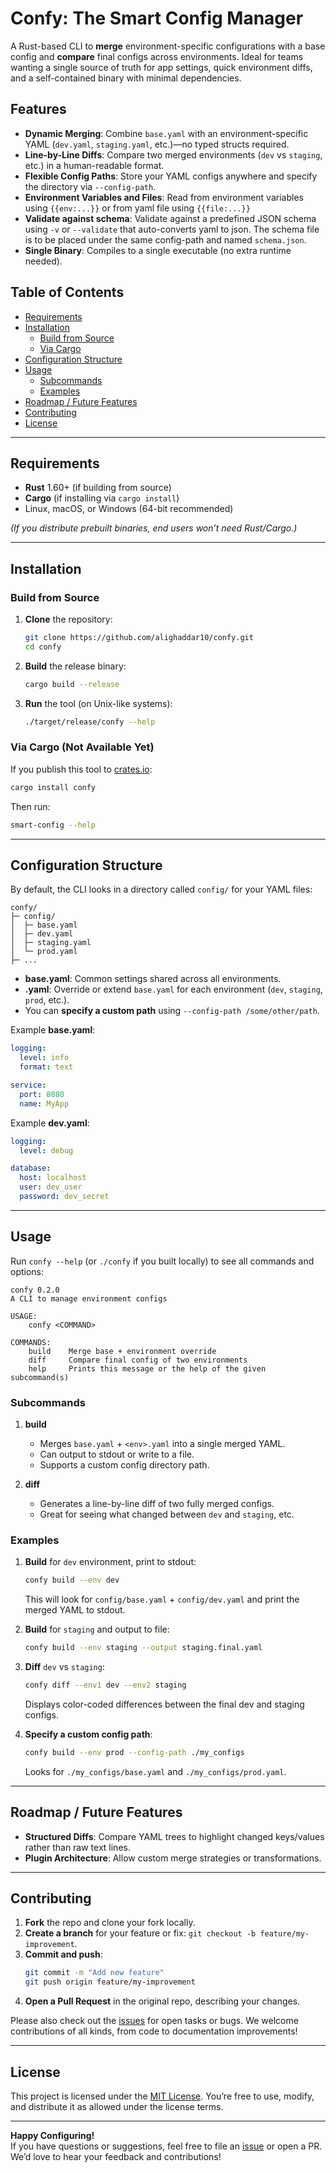 # Confy: The Smart Config Manager

A Rust-based CLI to **merge** environment-specific configurations with a base config and **compare** final configs across environments. Ideal for teams wanting a single source of truth for app settings, quick environment diffs, and a self-contained binary with minimal dependencies.

## Features

- **Dynamic Merging**: Combine `base.yaml` with an environment-specific YAML (`dev.yaml`, `staging.yaml`, etc.)—no typed structs required.
- **Line-by-Line Diffs**: Compare two merged environments (`dev` vs `staging`, etc.) in a human-readable format.
- **Flexible Config Paths**: Store your YAML configs anywhere and specify the directory via `--config-path`.
- **Environment Variables and Files**: Read from environment variables using `{{env:...}}` or from yaml file using `{{file:...}}`
- **Validate against schema**: Validate against a predefined JSON schema using `-v` or `--validate` that auto-converts yaml to json. The schema file is to be placed under the same config-path and named `schema.json`.
- **Single Binary**: Compiles to a single executable (no extra runtime needed).

## Table of Contents

- [Requirements](#requirements)
- [Installation](#installation)
  - [Build from Source](#build-from-source)
  - [Via Cargo](#via-cargo)
- [Configuration Structure](#configuration-structure)
- [Usage](#usage)
  - [Subcommands](#subcommands)
  - [Examples](#examples)
- [Roadmap / Future Features](#roadmap--future-features)
- [Contributing](#contributing)
- [License](#license)

---

## Requirements

- **Rust** 1.60+ (if building from source)
- **Cargo** (if installing via `cargo install`)
- Linux, macOS, or Windows (64-bit recommended)

_(If you distribute prebuilt binaries, end users won’t need Rust/Cargo.)_

---

## Installation

### Build from Source

1. **Clone** the repository:
   ```bash
   git clone https://github.com/alighaddar10/confy.git
   cd confy
   ```
2. **Build** the release binary:
   ```bash
   cargo build --release
   ```
3. **Run** the tool (on Unix-like systems):
   ```bash
   ./target/release/confy --help
   ```

### Via Cargo (Not Available Yet)

If you publish this tool to [crates.io](https://crates.io/):

```bash
cargo install confy
```

Then run:

```bash
smart-config --help
```

---

## Configuration Structure

By default, the CLI looks in a directory called `config/` for your YAML files:

```
confy/
├─ config/
│  ├─ base.yaml
│  ├─ dev.yaml
│  ├─ staging.yaml
│  └─ prod.yaml
├─ ...
```

- **base.yaml**: Common settings shared across all environments.
- **<env>.yaml**: Override or extend `base.yaml` for each environment (`dev`, `staging`, `prod`, etc.).
- You can **specify a custom path** using `--config-path /some/other/path`.

Example **base.yaml**:

```yaml
logging:
  level: info
  format: text

service:
  port: 8080
  name: MyApp
```

Example **dev.yaml**:

```yaml
logging:
  level: debug

database:
  host: localhost
  user: dev_user
  password: dev_secret
```

---

## Usage

Run `confy --help` (or `./confy` if you built locally) to see all commands and options:

```
confy 0.2.0
A CLI to manage environment configs

USAGE:
    confy <COMMAND>

COMMANDS:
    build    Merge base + environment override
    diff     Compare final config of two environments
    help     Prints this message or the help of the given subcommand(s)
```

### Subcommands

1. **build**

   - Merges `base.yaml` + `<env>.yaml` into a single merged YAML.
   - Can output to stdout or write to a file.
   - Supports a custom config directory path.

2. **diff**
   - Generates a line-by-line diff of two fully merged configs.
   - Great for seeing what changed between `dev` and `staging`, etc.

### Examples

1. **Build** for `dev` environment, print to stdout:

   ```bash
   confy build --env dev
   ```

   This will look for `config/base.yaml` + `config/dev.yaml` and print the merged YAML to stdout.

2. **Build** for `staging` and output to file:

   ```bash
   confy build --env staging --output staging.final.yaml
   ```

3. **Diff** `dev` vs `staging`:

   ```bash
   confy diff --env1 dev --env2 staging
   ```

   Displays color-coded differences between the final dev and staging configs.

4. **Specify a custom config path**:

   ```bash
   confy build --env prod --config-path ./my_configs
   ```

   Looks for `./my_configs/base.yaml` and `./my_configs/prod.yaml`.

---

## Roadmap / Future Features

- **Structured Diffs**: Compare YAML trees to highlight changed keys/values rather than raw text lines.
- **Plugin Architecture**: Allow custom merge strategies or transformations.

---

## Contributing

1. **Fork** the repo and clone your fork locally.
2. **Create a branch** for your feature or fix: `git checkout -b feature/my-improvement`.
3. **Commit and push**:
   ```bash
   git commit -m "Add new feature"
   git push origin feature/my-improvement
   ```
4. **Open a Pull Request** in the original repo, describing your changes.

Please also check out the [issues](https://github.com/alighaddar10/confy/issues) for open tasks or bugs. We welcome contributions of all kinds, from code to documentation improvements!

---

## License

This project is licensed under the [MIT License](LICENSE). You’re free to use, modify, and distribute it as allowed under the license terms.

---

**Happy Configuring!**  
If you have questions or suggestions, feel free to file an [issue](https://github.com/alighaddar10/confy/issues) or open a PR. We’d love to hear your feedback and contributions!
